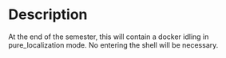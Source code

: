 # Description

At the end of the semester, this will contain a docker idling in pure_localization mode. No entering the shell will be necessary. 

